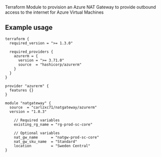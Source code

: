 Terraform Module to provision an Azure NAT Gateway to provide outbound access to the internet for Azure Virtual Machines

## Example usage
```hcl
terraform {
  required_version = ">= 1.3.0"

  required_providers {
    azurerm = {
      version = ">= 3.71.0"
      source  = "hashicorp/azurerm"
    }
  }
}

provider "azurerm" {
  features {}
}

module "natgateway" {
  source  = "carlzxc71/natgateway/azurerm"
  version = "1.0.3"

    // Required variables
    existing_rg_name = "rg-prod-sc-core"
    
    // Optional variables
    nat_gw_name      = "natgw-prod-sc-core"
    nat_gw_sku_name  = "Standard"
    location         = "Sweden Central"
}
```